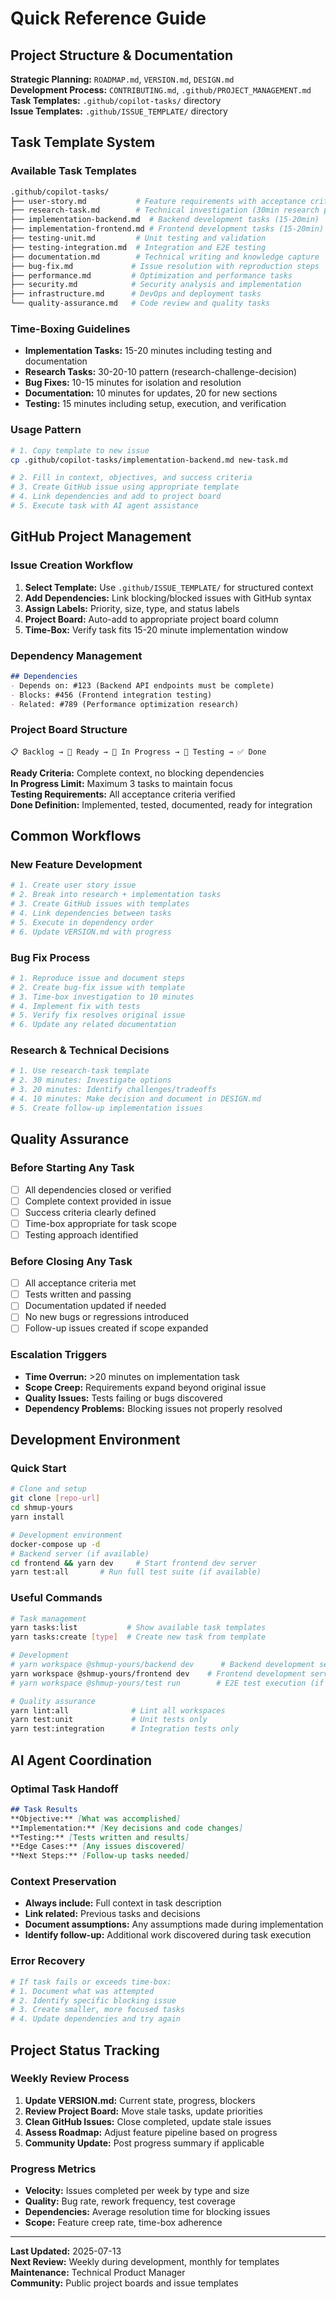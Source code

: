 # Quick Reference Guide

## Project Structure & Documentation
**Strategic Planning:** `ROADMAP.md`, `VERSION.md`, `DESIGN.md`  
**Development Process:** `CONTRIBUTING.md`, `.github/PROJECT_MANAGEMENT.md`  
**Task Templates:** `.github/copilot-tasks/` directory  
**Issue Templates:** `.github/ISSUE_TEMPLATE/` directory

## Task Template System

### Available Task Templates
```bash
.github/copilot-tasks/
├── user-story.md           # Feature requirements with acceptance criteria
├── research-task.md        # Technical investigation (30min research pattern)
├── implementation-backend.md  # Backend development tasks (15-20min)
├── implementation-frontend.md # Frontend development tasks (15-20min)
├── testing-unit.md         # Unit testing and validation
├── testing-integration.md  # Integration and E2E testing
├── documentation.md        # Technical writing and knowledge capture
├── bug-fix.md             # Issue resolution with reproduction steps
├── performance.md         # Optimization and performance tasks
├── security.md            # Security analysis and implementation
├── infrastructure.md      # DevOps and deployment tasks
└── quality-assurance.md   # Code review and quality tasks
```

### Time-Boxing Guidelines
- **Implementation Tasks:** 15-20 minutes including testing and documentation
- **Research Tasks:** 30-20-10 pattern (research-challenge-decision)
- **Bug Fixes:** 10-15 minutes for isolation and resolution
- **Documentation:** 10 minutes for updates, 20 for new sections
- **Testing:** 15 minutes including setup, execution, and verification

### Usage Pattern
```bash
# 1. Copy template to new issue
cp .github/copilot-tasks/implementation-backend.md new-task.md

# 2. Fill in context, objectives, and success criteria
# 3. Create GitHub issue using appropriate template
# 4. Link dependencies and add to project board
# 5. Execute task with AI agent assistance
```

## GitHub Project Management

### Issue Creation Workflow
1. **Select Template:** Use `.github/ISSUE_TEMPLATE/` for structured context
2. **Add Dependencies:** Link blocking/blocked issues with GitHub syntax
3. **Assign Labels:** Priority, size, type, and status labels
4. **Project Board:** Auto-add to appropriate project board column
5. **Time-Box:** Verify task fits 15-20 minute implementation window

### Dependency Management
```markdown
## Dependencies
- Depends on: #123 (Backend API endpoints must be complete)
- Blocks: #456 (Frontend integration testing)
- Related: #789 (Performance optimization research)
```

### Project Board Structure
```
📋 Backlog → 🔄 Ready → 👷 In Progress → 🧪 Testing → ✅ Done
```

**Ready Criteria:** Complete context, no blocking dependencies  
**In Progress Limit:** Maximum 3 tasks to maintain focus  
**Testing Requirements:** All acceptance criteria verified  
**Done Definition:** Implemented, tested, documented, ready for integration

## Common Workflows

### New Feature Development
```bash
# 1. Create user story issue
# 2. Break into research + implementation tasks
# 3. Create GitHub issues with templates
# 4. Link dependencies between tasks
# 5. Execute in dependency order
# 6. Update VERSION.md with progress
```

### Bug Fix Process
```bash
# 1. Reproduce issue and document steps
# 2. Create bug-fix issue with template
# 3. Time-box investigation to 10 minutes
# 4. Implement fix with tests
# 5. Verify fix resolves original issue
# 6. Update any related documentation
```

### Research & Technical Decisions
```bash
# 1. Use research-task template
# 2. 30 minutes: Investigate options
# 3. 20 minutes: Identify challenges/tradeoffs
# 4. 10 minutes: Make decision and document in DESIGN.md
# 5. Create follow-up implementation issues
```

## Quality Assurance

### Before Starting Any Task
- [ ] All dependencies closed or verified
- [ ] Complete context provided in issue
- [ ] Success criteria clearly defined
- [ ] Time-box appropriate for task scope
- [ ] Testing approach identified

### Before Closing Any Task
- [ ] All acceptance criteria met
- [ ] Tests written and passing
- [ ] Documentation updated if needed
- [ ] No new bugs or regressions introduced
- [ ] Follow-up issues created if scope expanded

### Escalation Triggers
- **Time Overrun:** >20 minutes on implementation task
- **Scope Creep:** Requirements expand beyond original issue
- **Quality Issues:** Tests failing or bugs discovered
- **Dependency Problems:** Blocking issues not properly resolved

## Development Environment

### Quick Start
```bash
# Clone and setup
git clone [repo-url]
cd shmup-yours
yarn install

# Development environment
docker-compose up -d
# Backend server (if available) 
cd frontend && yarn dev     # Start frontend dev server
yarn test:all       # Run full test suite (if available)
```

### Useful Commands
```bash
# Task management
yarn tasks:list           # Show available task templates
yarn tasks:create [type]  # Create new task from template

# Development
# yarn workspace @shmup-yours/backend dev      # Backend development server (if available)
yarn workspace @shmup-yours/frontend dev    # Frontend development server
# yarn workspace @shmup-yours/test run        # E2E test execution (if available)

# Quality assurance
yarn lint:all              # Lint all workspaces
yarn test:unit             # Unit tests only
yarn test:integration      # Integration tests only
```

## AI Agent Coordination

### Optimal Task Handoff
```markdown
## Task Results
**Objective:** [What was accomplished]
**Implementation:** [Key decisions and code changes]
**Testing:** [Tests written and results]
**Edge Cases:** [Any issues discovered]
**Next Steps:** [Follow-up tasks needed]
```

### Context Preservation
- **Always include:** Full context in task description
- **Link related:** Previous tasks and decisions
- **Document assumptions:** Any assumptions made during implementation
- **Identify follow-up:** Additional work discovered during task execution

### Error Recovery
```bash
# If task fails or exceeds time-box:
# 1. Document what was attempted
# 2. Identify specific blocking issue
# 3. Create smaller, more focused tasks
# 4. Update dependencies and try again
```

## Project Status Tracking

### Weekly Review Process
1. **Update VERSION.md:** Current state, progress, blockers
2. **Review Project Board:** Move stale tasks, update priorities
3. **Clean GitHub Issues:** Close completed, update stale issues
4. **Assess Roadmap:** Adjust feature pipeline based on progress
5. **Community Update:** Post progress summary if applicable

### Progress Metrics
- **Velocity:** Issues completed per week by type and size
- **Quality:** Bug rate, rework frequency, test coverage
- **Dependencies:** Average resolution time for blocking issues
- **Scope:** Feature creep rate, time-box adherence

---
**Last Updated:** 2025-07-13  
**Next Review:** Weekly during development, monthly for templates  
**Maintenance:** Technical Product Manager  
**Community:** Public project boards and issue templates
